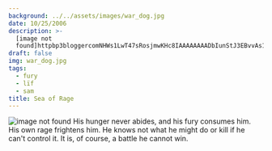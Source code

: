 ```yaml
---
background: ../../assets/images/war_dog.jpg
date: 10/25/2006
description: >-
  [image not
  found]httpbp3bloggercomNHWs1LwT47sRosjmwKHc8IAAAAAAAADbIunStJ3EBvvAs1600hIMG0029jpg...
draft: false
img: war_dog.jpg
tags:
  - fury
  - lïf
  - sam
title: Sea of Rage
---
```


![image not found](http://bp3.blogger.com/_NHWs1LwT47s/RosjmwKHc8I/AAAAAAAADbI/unStJ3EBvvA/s1600-h/IMG_0029.jpg)
His hunger never abides, and his fury consumes him. His own rage frightens him. He knows not what he might do or kill if he can't control it. It is, of course, a battle he cannot win.
